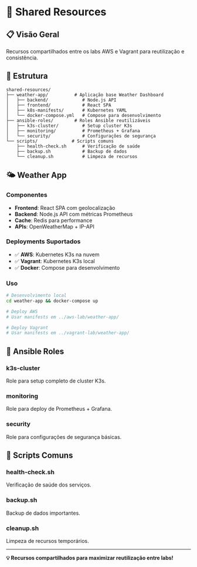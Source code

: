 # 🔄 Shared Resources

## 📋 Visão Geral

Recursos compartilhados entre os labs AWS e Vagrant para reutilização e consistência.

## 📁 Estrutura

```
shared-resources/
├── weather-app/          # Aplicação base Weather Dashboard
│   ├── backend/             # Node.js API
│   ├── frontend/            # React SPA
│   ├── k8s-manifests/       # Kubernetes YAML
│   └── docker-compose.yml   # Compose para desenvolvimento
├── ansible-roles/        # Roles Ansible reutilizáveis
│   ├── k3s-cluster/         # Setup cluster K3s
│   ├── monitoring/          # Prometheus + Grafana
│   └── security/            # Configurações de segurança
└── scripts/             # Scripts comuns
    ├── health-check.sh      # Verificação de saúde
    ├── backup.sh            # Backup de dados
    └── cleanup.sh           # Limpeza de recursos
```

## 🌤️ Weather App

### **Componentes**
- **Frontend**: React SPA com geolocalização
- **Backend**: Node.js API com métricas Prometheus
- **Cache**: Redis para performance
- **APIs**: OpenWeatherMap + IP-API

### **Deployments Suportados**
- ✅ **AWS**: Kubernetes K3s na nuvem
- ✅ **Vagrant**: Kubernetes K3s local
- ✅ **Docker**: Compose para desenvolvimento

### **Uso**
```bash
# Desenvolvimento local
cd weather-app && docker-compose up

# Deploy AWS
# Usar manifests em ../aws-lab/weather-app/

# Deploy Vagrant
# Usar manifests em ../vagrant-lab/weather-app/
```

## 🔧 Ansible Roles

### **k3s-cluster**
Role para setup completo de cluster K3s.

### **monitoring**
Role para deploy de Prometheus + Grafana.

### **security**
Role para configurações de segurança básicas.

## 📜 Scripts Comuns

### **health-check.sh**
Verificação de saúde dos serviços.

### **backup.sh**
Backup de dados importantes.

### **cleanup.sh**
Limpeza de recursos temporários.

---

**💡 Recursos compartilhados para maximizar reutilização entre labs!**